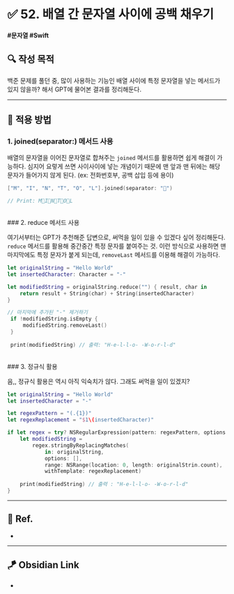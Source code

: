 # ✅ 52. 배열 간 문자열 사이에 공백 채우기

####  #문자열 #Swift 

## **🔍** 작성 목적

백준 문제를 풀던 중, 많이 사용하는 기능인 배열 사이에 특정 문자열을 넣는 메서드가 있지 않을까? 해서 GPT에 물어본 결과를 정리해둔다.

---
## 📌 적용 방법

### 1. joined(separator:) 메서드 사용

배열의 문자열을 이어진 문자열로 합쳐주는 `joined` 메서드를 활용하면 쉽게 해결이 가능하다. 심지어 요렇게 쓰면 사이사이에 넣는 개념이기 때문에 맨 앞과 맨 뒤에는 해당 문자가 들어가지 않게 된다. (ex: 전화번호부, 공백 삽입 등에 용이)

~~~swift
["M", "I", "N", "T", "O", "L"].joined(separator: "🐶")

// Print: M🐶I🐶N🐶T🐶O🐶L
~~~

<br>
### 2. reduce 메서드 사용

여기서부터는 GPT가 추천해준 답변으로, 써먹을 일이 있을 수 있겠다 싶어 정리해둔다. `reduce` 메서드를 활용해 중간중간 특정 문자를 붙여주는 것. 이런 방식으로 사용하면 맨 마지막에도 특정 문자가 붙게 되는데, `removeLast` 메서드를 이용해 해결이 가능하다.

~~~swift
let originalString = "Hello World"
let insertedCharacter: Character = "-"

let modifiedString = originalString.reduce("") { result, char in
    return result + String(char) + String(insertedCharacter)
}

// 마지막에 추가된 "-" 제거하기
 if !modifiedString.isEmpty {
     modifiedString.removeLast()
 }
 
 print(modifiedString) // 출력: "H-e-l-l-o- -W-o-r-l-d"

~~~

<br>
### 3. 정규식 활용

음,, 정규식 활용은 역시 아직 익숙치가 않다. 그래도 써먹을 일이 있겠지?

~~~swift
let originalString = "Hello World"
let insertedCharacter = "-"

let regexPattern = "(.{1})"
let regexReplacement = "$1\(insertedCharacter)"

if let regex = try? NSRegularExpression(pattern: regexPattern, options: []) {
    let modifiedString =
        regex.stringByReplacingMatches(
            in: originalString,
            options: [],
            range: NSRange(location: 0, length: originalStrin.count),
            withTemplate: regexReplacement)
    
    print(modifiedString) // 출력 : "H-e-l-l-o- -W-o-r-l-d"
}
~~~

---
## 💌 Ref.
- 

---
## 🪁 Obsidian Link
- 